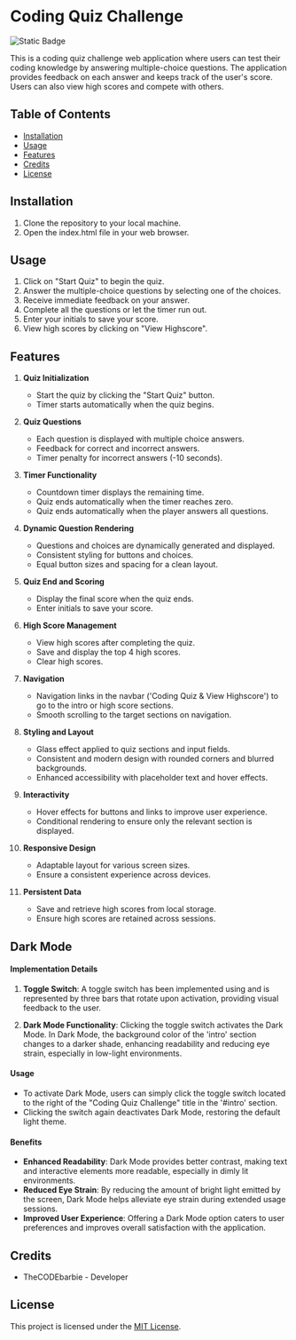 # Coding Quiz Challenge

![Static Badge](https://img.shields.io/badge/theCODEbarbie-%23FBF6E9?style=for-the-badge&logo=Spotlight&labelColor=%23F79AD3)

This is a coding quiz challenge web application where users can test their coding knowledge by answering multiple-choice questions. The application provides feedback on each answer and keeps track of the user's score. Users can also view high scores and compete with others.

## Table of Contents
- [Installation](#installation)
- [Usage](#usage)
- [Features](#features)
- [Credits](#credits)
- [License](#license)

## Installation

1. Clone the repository to your local machine.
2. Open the index.html file in your web browser.

## Usage

1. Click on "Start Quiz" to begin the quiz.
2. Answer the multiple-choice questions by selecting one of the choices.
3. Receive immediate feedback on your answer.
4. Complete all the questions or let the timer run out.
5. Enter your initials to save your score.
6. View high scores by clicking on "View Highscore".

## Features

1. **Quiz Initialization**
   - Start the quiz by clicking the "Start Quiz" button.
   - Timer starts automatically when the quiz begins.

2. **Quiz Questions**
   - Each question is displayed with multiple choice answers.
   - Feedback for correct and incorrect answers.
   - Timer penalty for incorrect answers (-10 seconds).

3. **Timer Functionality**
   - Countdown timer displays the remaining time.
   - Quiz ends automatically when the timer reaches zero.
   - Quiz ends automatically when the player answers all questions.

4. **Dynamic Question Rendering**
   - Questions and choices are dynamically generated and displayed.
   - Consistent styling for buttons and choices.
   - Equal button sizes and spacing for a clean layout.

5. **Quiz End and Scoring**
   - Display the final score when the quiz ends.
   - Enter initials to save your score.

6. **High Score Management**
   - View high scores after completing the quiz.
   - Save and display the top 4 high scores.
   - Clear high scores.

7. **Navigation**
   - Navigation links in the navbar ('Coding Quiz & View Highscore') to go to the intro or high score sections.
   - Smooth scrolling to the target sections on navigation.

8. **Styling and Layout**
   - Glass effect applied to quiz sections and input fields.
   - Consistent and modern design with rounded corners and blurred backgrounds.
   - Enhanced accessibility with placeholder text and hover effects.

9. **Interactivity**
   - Hover effects for buttons and links to improve user experience.
   - Conditional rendering to ensure only the relevant section is displayed.

10. **Responsive Design**
    - Adaptable layout for various screen sizes.
    - Ensure a consistent experience across devices.

11. **Persistent Data**
    - Save and retrieve high scores from local storage.
    - Ensure high scores are retained across sessions.

## Dark Mode 

#### Implementation Details
1. **Toggle Switch**: A toggle switch has been implemented using and is represented by three bars that rotate upon activation, providing visual feedback to the user.
   
2. **Dark Mode Functionality**: Clicking the toggle switch activates the Dark Mode. In Dark Mode, the background color of the 'intro' section changes to a darker shade, enhancing readability and reducing eye strain, especially in low-light environments.

#### Usage
- To activate Dark Mode, users can simply click the toggle switch located to the right of the "Coding Quiz Challenge" title in the '#intro' section.
- Clicking the switch again deactivates Dark Mode, restoring the default light theme.

#### Benefits
- **Enhanced Readability**: Dark Mode provides better contrast, making text and interactive elements more readable, especially in dimly lit environments.
- **Reduced Eye Strain**: By reducing the amount of bright light emitted by the screen, Dark Mode helps alleviate eye strain during extended usage sessions.
- **Improved User Experience**: Offering a Dark Mode option caters to user preferences and improves overall satisfaction with the application.

## Credits

- TheCODEbarbie - Developer

## License

This project is licensed under the [MIT License](LICENSE).
